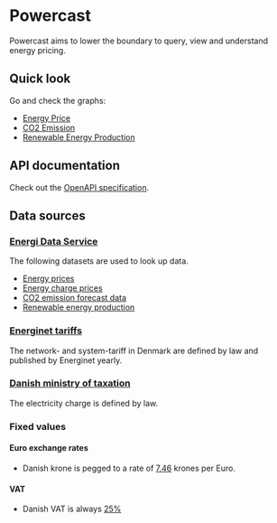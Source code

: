 # Powercast

Powercast aims to lower the boundary to query, view and understand energy pricing.

## Quick look

Go and check the graphs:
- [Energy Price](https://codereaper.com/powercast-data/energy-price/)
- [CO2 Emission](https://codereaper.com/powercast-data/emission-co2/)
- [Renewable Energy Production](https://codereaper.com/powercast-data/renewables/)

## API documentation

Check out the [OpenAPI specification](https://codereaper.com/powercast-data/openapi/).

## Data sources

### [Energi Data Service](https://www.energidataservice.dk/)

The following datasets are used to look up data.

- [Energy prices](https://www.energidataservice.dk/tso-electricity/Elspotprices)
- [Energy charge prices](https://www.energidataservice.dk/tso-electricity/DatahubPricelist)
- [CO2 emission forecast data](https://www.energidataservice.dk/tso-electricity/CO2EmisProg)
- [Renewable energy production](https://www.energidataservice.dk/tso-electricity/forecasts_hour)

### [Energinet tariffs](https://energinet.dk/el/elmarkedet/tariffer/aktuelle-tariffer/)

The network- and system-tariff in Denmark are defined by law and published by Energinet yearly.

### [Danish ministry of taxation](https://skm.dk/tal-og-metode/satser/satser-og-beloebsgraenser-i-lovgivningen/elafgiftsloven)

The electricity charge is defined by law.

### Fixed values

#### Euro exchange rates

- Danish krone is pegged to a rate of [7.46](https://www.investopedia.com/terms/d/dkk.asp) krones per Euro.

#### VAT

- Danish VAT is always [25%](https://www.retsinformation.dk/eli/lta/2019/1021#P33)
